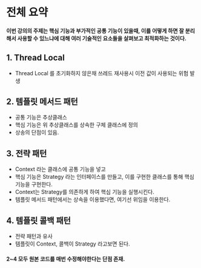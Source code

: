 # 전체 요약

#### 이번 강의의 주제는 핵심 기능과 부가적인 공통 기능이 있을때, 이를 어떻게 하면 잘 분리해서 사용할 수 있느냐에 대해 여러 기술적인 요소들을 살펴보고 최적화하는 것이다.

## 1. Thread Local
 *  Thread Local 를 초기화하지 않은채 쓰레드 재사용시 이전 값이 사용되는 위험 발생


## 2. 템플릿 메서드 패턴
 * 공통 기능은 추상클래스
 * 핵심 기능은 위 추상클래스를 상속한 구체 클래스에 정의
 * 상송의 단점이 있음.


## 3. 전략 패턴
 * Context 라는 클래스에 공통 기능을 넣고
 * 핵심 기능은 Strategy 라는 인터페이스를 만들고, 이를 구현한 클래스를 통해 핵심 기능을 구현한다.
 * Context는 Strategy를 의존하게 하여 핵심 기능을 실행시킨다.
 * 템플릿 메서드 패턴에서는 상속을 이용했다면, 여기선 위임을 이용한다.

## 4. 템플릿 콜백 패턴
 * 전략 패턴과 유사
 * 템플릿이 Context, 콜백이 Strategy 라고보면 된다.


#### 2~4 모두 원본 코드를 매번 수정해야한다는 단점 존재.
